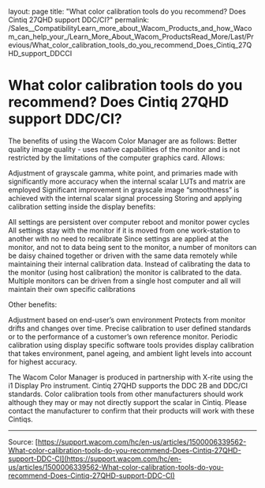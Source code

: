 layout: page
title: "What color calibration tools do you recommend? Does Cintiq 27QHD support DDC/CI?"
permalink: /Sales__CompatibilityLearn_more_about_Wacom_Products_and_how_Wacom_can_help_your_/Learn_More_About_Wacom_ProductsRead_More/Last/Previous/What_color_calibration_tools_do_you_recommend_Does_Cintiq_27QHD_support_DDCCI

# What color calibration tools do you recommend? Does Cintiq 27QHD support DDC/CI?

The benefits of using the Wacom Color Manager are as follows:
 Better quality image quality - uses native capabilities of the monitor and is not restricted by the limitations of the computer graphics card. Allows:

Adjustment of grayscale gamma, white point, and primaries made with significantly more accuracy when the internal scalar LUTs and matrix are employed
Significant improvement in grayscale image “smoothness” is achieved with the internal scalar signal processing
Storing and applying calibration setting inside the display benefits: 
  
All settings are persistent over computer reboot and monitor power cycles
All settings stay with the monitor if it is moved from one work-station to another with no need to recalibrate
Since settings are applied at the monitor, and not to data being sent to the monitor, a number of monitors can be daisy chained together or driven with the same data remotely while maintaining their internal calibration data. Instead of calibrating the data to the monitor (using host calibration) the monitor is calibrated to the data.
Multiple monitors can be driven from a single host computer and all will maintain their own specific calibrations
 



Other benefits:

Adjustment based on end-user’s own environment
Protects from monitor drifts and changes over time.
Precise calibration to user defined standards or to the performance of a customer’s own reference monitor.
Periodic calibration using display specific software tools provides display calibration that takes environment, panel ageing, and ambient light levels into account for highest accuracy.



The Wacom Color Manager is produced in partnership with X-rite using the i1 Display Pro instrument.
 Cintiq 27QHD supports the DDC 2B and DDC/CI standards. Color calibration tools from other manufacturers should work although they may or may not directly support the scalar in Cintiq. Please contact the manufacturer to confirm that their products will work with these Cintiqs.

---
Source: [https://support.wacom.com/hc/en-us/articles/1500006339562-What-color-calibration-tools-do-you-recommend-Does-Cintiq-27QHD-support-DDC-CI](https://support.wacom.com/hc/en-us/articles/1500006339562-What-color-calibration-tools-do-you-recommend-Does-Cintiq-27QHD-support-DDC-CI)
